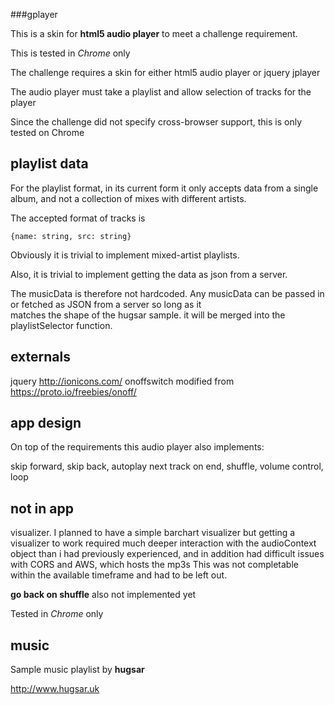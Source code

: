 ###gplayer

This is a skin for **html5 audio player** to meet a challenge requirement.  

This is tested in *Chrome* only

The challenge requires a skin for either html5 audio player or jquery jplayer  

The audio player must take a playlist and allow selection of tracks for the player

Since the challenge did not specify cross-browser support, this is only tested on Chrome


## playlist data
For the playlist format, in its current form it only accepts data from a single album, and not a 
collection of mixes with different artists. 

The accepted format of tracks is 

`{name: string, src: string}`

Obviously it is trivial to implement mixed-artist playlists.

Also, it is trivial to implement getting the data as json from a server. 

The musicData is therefore not hardcoded. Any musicData can be passed in or fetched as JSON from a server so long as it   
matches the shape of the hugsar sample. it will be merged into the playlistSelector function.




## externals
jquery
http://ionicons.com/
onoffswitch modified from https://proto.io/freebies/onoff/

## app design

On top of the requirements this audio player also implements:

  skip forward, 
  skip back, 
  autoplay next track on end, 
  shuffle, 
  volume control,
  loop

## not in app
  visualizer. I planned to have a simple barchart visualizer but getting a visualizer to work required much 
  deeper interaction with the audioContext object than i had previously experienced,
   and in addition had difficult issues with CORS and AWS, which hosts the mp3s
  This was not completable within the available timeframe and had to be left out.


  **go back on shuffle** also not implemented yet

  Tested in *Chrome* only

## music

Sample music playlist by **hugsar**

http://www.hugsar.uk

